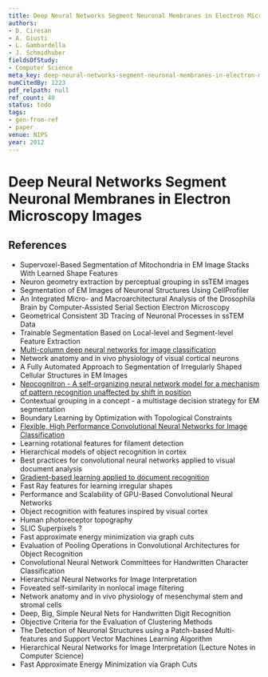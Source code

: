 ```yaml
---
title: Deep Neural Networks Segment Neuronal Membranes in Electron Microscopy Images
authors:
- D. Ciresan
- A. Giusti
- L. Gambardella
- J. Schmidhuber
fieldsOfStudy:
- Computer Science
meta_key: deep-neural-networks-segment-neuronal-membranes-in-electron-microscopy-images
numCitedBy: 1223
pdf_relpath: null
ref_count: 40
status: todo
tags:
- gen-from-ref
- paper
venue: NIPS
year: 2012
---
```


# Deep Neural Networks Segment Neuronal Membranes in Electron Microscopy Images

## References

- Supervoxel-Based Segmentation of Mitochondria in EM Image Stacks With Learned Shape Features
- Neuron geometry extraction by perceptual grouping in ssTEM images
- Segmentation of EM Images of Neuronal Structures Using CellProfiler
- An Integrated Micro- and Macroarchitectural Analysis of the Drosophila Brain by Computer-Assisted Serial Section Electron Microscopy
- Geometrical Consistent 3D Tracing of Neuronal Processes in ssTEM Data
- Trainable Segmentation Based on Local-level and Segment-level Feature Extraction
- [Multi-column deep neural networks for image classification](./multi-column-deep-neural-networks-for-image-classification.md)
- Network anatomy and in vivo physiology of visual cortical neurons
- A Fully Automated Approach to Segmentation of Irregularly Shaped Cellular Structures in EM Images
- [Neocognitron - A self-organizing neural network model for a mechanism of pattern recognition unaffected by shift in position](./neocognitron-a-self-organizing-neural-network-model-for-a-mechanism-of-pattern-recognition-unaffected-by-shift-in-position.md)
- Contextual grouping in a concept - a multistage decision strategy for EM segmentation
- Boundary Learning by Optimization with Topological Constraints
- [Flexible, High Performance Convolutional Neural Networks for Image Classification](./flexible-high-performance-convolutional-neural-networks-for-image-classification.md)
- Learning rotational features for filament detection
- Hierarchical models of object recognition in cortex
- Best practices for convolutional neural networks applied to visual document analysis
- [Gradient-based learning applied to document recognition](./gradient-based-learning-applied-to-document-recognition.md)
- Fast Ray features for learning irregular shapes
- Performance and Scalability of GPU-Based Convolutional Neural Networks
- Object recognition with features inspired by visual cortex
- Human photoreceptor topography
- SLIC Superpixels ?
- Fast approximate energy minimization via graph cuts
- Evaluation of Pooling Operations in Convolutional Architectures for Object Recognition
- Convolutional Neural Network Committees for Handwritten Character Classification
- Hierarchical Neural Networks for Image Interpretation
- Foveated self-similarity in nonlocal image filtering
- Network anatomy and in vivo physiology of mesenchymal stem and stromal cells
- Deep, Big, Simple Neural Nets for Handwritten Digit Recognition
- Objective Criteria for the Evaluation of Clustering Methods
- The Detection of Neuronal Structures using a Patch-based Multi-features and Support Vector Machines Learning Algorithm
- Hierarchical Neural Networks for Image Interpretation (Lecture Notes in Computer Science)
- Fast Approximate Energy Minimization via Graph Cuts
